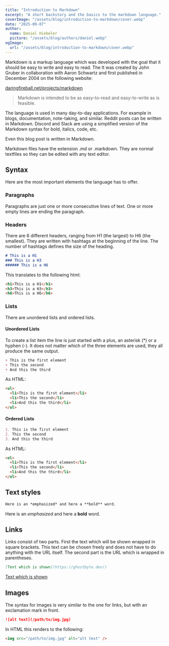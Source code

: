 ```yaml
---
title: "Introduction to Markdown"
excerpt: "A short backstory and the basics to the markdown language."
coverImage: "/assets/blog/introduction-to-markdown/cover.webp"
date: "2025-09-07"
author:
  name: Daniel Hiebeler
  picture: "/assets/blog/authors/daniel.webp"
ogImage:
  url: "/assets/blog/introduction-to-markdown/cover.webp"
---
```


Markdown is a markup language which was developed with the goal that it should be easy to write and easy to read. The 
It was created by John Gruber in collaboration with Aaron Schwartz and first published in December 2004 on the following website:

 [daringfireball.net/projects/markdown](https://daringfireball.net/projects/markdown/)



> Markdown is intended to be as easy-to-read and easy-to-write as is feasible.



The language is used in many day-to-day applications. For example in blogs, documentation, note-taking, and similar. Reddit posts can be written in Markdown. Discord and Slack are using a simplified version of the Markdown syntax for bold, italics, code, etc.


Even this blog post is written in Markdown.

Markdown files have the extension .md or .markdown. They are normal textfiles so they can be edited with any text editor.


## Syntax

Here are the most important elements the language has to offer.

### Paragraphs

Paragraphs are just one or more consecutive lines of text. One or more empty lines are ending the paragraph.

### Headers

There are 6 different headers, ranging from H1 (the largest) to H6 (the smallest). They are written with hashtags at the beginning of the line. The number of hashtags defines the size of the heading.

```markdown
# This is a H1
### This is a H3
###### This is a H6
```

This translates to the following html:

```html
<h1>This is a H1</h1>
<h3>This is a H3</h3>
<h6>This is a H6</h6>
```

### Lists

There are unordered lists and ordered lists.

#### Unordered Lists

To create a list item the line is just started with a plus, an asterisk (*) or a hyphen (-). It does not matter which of the three elements are used, they all produce the same output.

```markdown
+ This is the first element
+ This the second
+ And this the third
```

As HTML:

```markdown
<ul>
  <li>This is the first element</li>
  <li>This the second</li>
  <li>And this the third</li>
</ul>
```

#### Ordered Lists

```markdown
1. This is the first element
2. This the second
3. And this the third
```

As HTML:

```markdown
<ol>
  <li>This is the first element</li>
  <li>This the second</li>
  <li>And this the third</li>
</ol>
```

## Text styles

```markdown
Here is an *emphasized* and here a **bold** word.
```

Here is an *emphasized* and here a **bold** word.

## Links

Links consist of two parts. First the text which will be shown wrapped in square brackets. This text can be chosen freely and does not have to do anything with the URL itself.
The second part is the URL which is wrapped in parentheses.

```markdown
[Text which is shown](https://ghostbyte.dev/)
```

[Text which is shown](https://ghostbyte.dev/)


## Images

The syntax for images is very similar to the one for links, but with an exclamation mark in front.

```markdown
![alt text](/path/to/img.jpg)
```

In HTML this renders to the following:

```html
<img src="/path/to/img.jpg" alt="alt text" />
```